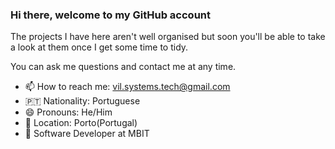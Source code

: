 ### Hi there, welcome to my GitHub account
The projects I have here aren't well organised but soon you'll be able to take a look at them once I get some time to tidy.

You can ask me questions and contact me at any time.

- 📫 How to reach me: vil.systems.tech@gmail.com
- 🇵🇹 Nationality: Portuguese
- 😄 Pronouns: He/Him
- 📍 Location: Porto(Portugal)
- 🏢 Software Developer at MBIT

